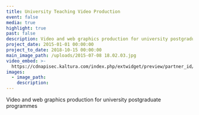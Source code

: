 ```yaml
---
title: University Teaching Video Production
event: false
media: true
highlight: true
past: false
description: Video and web graphics production for university postgraduate programmes
project_date: 2015-01-01 00:00:00
project_to_date: 2018-10-15 00:00:00
main_image_path: /uploads/2015-07-08 18.02.03.jpg
video_embed: >-
  https://cdnapisec.kaltura.com/index.php/extwidget/preview/partner_id/941911/uiconf_id/38868771/entry_id/1_r57kkhyx/embed/dynamic
images:
  - image_path:
    description:
---
```


Video and web graphics production for university postgraduate programmes
